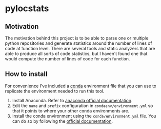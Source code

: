 # pylocstats
## Motivation
The motivation behind this project is to be able to parse one or multiple python repositories and generate statistics around the number of lines of code at function level. There are several tools and static analyzers that are able to produce all sorts of code statistics, but I haven't found one that would compute the number of lines of code for each function.

## How to install
For convenience I've included a [conda](https://www.anaconda.com/) environment file that you can use to replicate the environment needed to run this tool.

1. Install Anaconda. Refer to [anaconda official documentation](https://docs.anaconda.com/anaconda/install/).
2. Edit the ```name``` and ```prefix``` configuration in ```condaenv/environment.yml``` so that it points to where your other conda environments are.
3. Install the conda environment using the ```conda/environment.yml``` file. You can do so by following the [official documentation](https://docs.conda.io/projects/conda/en/latest/user-guide/tasks/manage-environments.html#creating-an-environment-from-an-environment-yml-file).
